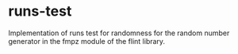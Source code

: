 runs-test
=========

Implementation of runs test for randomness for the random number generator in the fmpz module of the flint library.
